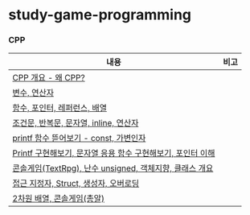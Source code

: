 # study-game-programming

### CPP
|내용|비고|
|---|---|
|[CPP 개요 - 왜 CPP?](https://velog.io/@kuronuma_daisy/20231212CPP)||
|[변수, 연산자](https://velog.io/@kuronuma_daisy/20231213cpp)||
|[함수, 포인터, 레퍼런스, 배열](https://velog.io/@kuronuma_daisy/20231214CPP)||
|[조건문, 반복문, 문자열, inline, 연산자](https://velog.io/@kuronuma_daisy/20231215CPP)||
|[printf 함수 뜯어보기 - const, 가변인자](https://velog.io/@kuronuma_daisy/20231218CPP)||
|[Printf 구현해보기, 문자열 응용 함수 구현해보기, 포인터 이해](https://velog.io/@kuronuma_daisy/20231219CPP)||
|[콘솔게임(TextRpg), 난수 unsigned, 객체지향, 클래스 개요](https://velog.io/@kuronuma_daisy/20231220CPP)||
|[접근 지정자, Struct, 생성자, 오버로딩](https://velog.io/@kuronuma_daisy/20231221CPP)||
|[2차원 배열, 콘솔게임(총알)](https://velog.io/@kuronuma_daisy/20231222CPP)||
